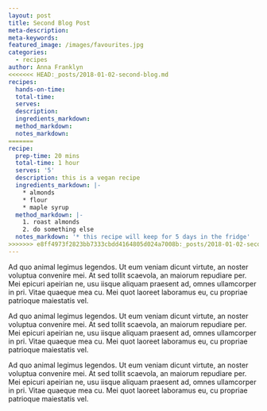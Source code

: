 ```yaml
---
layout: post
title: Second Blog Post
meta-description:
meta-keywords:
featured_image: /images/favourites.jpg
categories:
  - recipes
author: Anna Franklyn
<<<<<<< HEAD:_posts/2018-01-02-second-blog.md
recipes:
  hands-on-time:
  total-time:
  serves:
  description:
  ingredients_markdown:
  method_markdown:
  notes_markdown:
=======
recipe:
  prep-time: 20 mins
  total-time: 1 hour
  serves: '5'
  description: this is a vegan recipe
  ingredients_markdown: |-
    * almonds
    * flour
    * maple syrup
  method_markdown: |-
    1. roast almonds
    2. do something else
  notes_markdown: '* this recipe will keep for 5 days in the fridge'
>>>>>>> e8ff4973f2823bb7333cbdd4164805d024a7008b:_posts/2018-01-02-second-blog-post.md
---
```


Ad quo animal legimus legendos. Ut eum veniam dicunt virtute, an noster voluptua convenire mei. At sed tollit scaevola, an maiorum repudiare per. Mei epicuri apeirian ne, usu iisque aliquam praesent ad, omnes ullamcorper in pri. Vitae quaeque mea cu. Mei quot laoreet laboramus eu, cu propriae patrioque maiestatis vel.

Ad quo animal legimus legendos. Ut eum veniam dicunt virtute, an noster voluptua convenire mei. At sed tollit scaevola, an maiorum repudiare per. Mei epicuri apeirian ne, usu iisque aliquam praesent ad, omnes ullamcorper in pri. Vitae quaeque mea cu. Mei quot laoreet laboramus eu, cu propriae patrioque maiestatis vel.

Ad quo animal legimus legendos. Ut eum veniam dicunt virtute, an noster voluptua convenire mei. At sed tollit scaevola, an maiorum repudiare per. Mei epicuri apeirian ne, usu iisque aliquam praesent ad, omnes ullamcorper in pri. Vitae quaeque mea cu. Mei quot laoreet laboramus eu, cu propriae patrioque maiestatis vel.

&nbsp;

&nbsp;